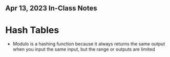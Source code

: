 ## Apr 13, 2023 In-Class Notes 

# Hash Tables
* Modulo is a hashing function because it always returns the same output when you input the same input, but the range or outputs are limited
